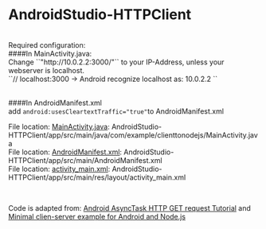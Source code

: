 # AndroidStudio-HTTPClient
<br>
Required configuration:<br>
####In MainActivity.java: <br>
Change ``"http://10.0.2.2:3000/"`` 
to your IP-Address, unless your webserver is localhost. <br>
``// localhost:3000 -> Android recognize localhost as: 10.0.2.2 ``<br>
<br>

####In AndroidManifest.xml<br>
add ``android:usesCleartextTraffic="true"``to AndroidManifest.xml<br>



File location: [MainActivity.java](https://github.com/KushMax/AndroidStudio-HTTPClient/blob/master/app/src/main/java/com/example/clienttonodejs/MainActivity.java): AndroidStudio-HTTPClient/app/src/main/java/com/example/clienttonodejs/MainActivity.java<br>
File location: [AndroidManifest.xml](AndroidStudio-HTTPClient/app/src/main/AndroidManifest.xml): AndroidStudio-HTTPClient/app/src/main/AndroidManifest.xml<br>
File location: [activity_main.xml](https://github.com/KushMax/AndroidStudio-HTTPClient/blob/master/app/src/main/res/layout/activity_main.xml): AndroidStudio-HTTPClient/app/src/main/res/layout/activity_main.xml<br>

<br>

Code is adapted from: 
[Android AsyncTask HTTP GET request Tutorial](https://medium.com/@JasonCromer/android-asynctask-http-request-tutorial-6b429d833e28) and
[Minimal clien-server example for Android and Node.js](https://suragch.medium.com/minimal-client-server-example-for-android-and-node-js-343780f28c28)<br>
